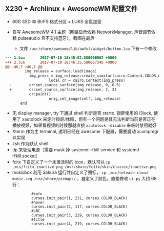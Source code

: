 ## X230 + Archlinux + AwesomeWM 配置文件

* 60G SSD 单 BtrFS 格式分区 + LUKS 全盘加密
* 自写 AwesomeWM 4.1 主题（网络显示依赖 NetworkManager, 声音调节依赖 pulseaudio 且不支持蓝牙），截图在最后

  * 文件 `/usr/share/awesome/lib/awful/widget/button.lua` 下有一个修改

```diff
--- 1.lua       2017-07-10 18:45:52.880066562 +0800
+++ 2.lua       2017-07-10 18:46:35.580067346 +0800
@@ -40,7 +40,7 @@
         img_release = surface.load(image)
           img_press = img_release:create_similar(cairo.Content.COLOR_ALPHA, img_release.width, img_release.height)
                    local cr = cairo.Context(img_press)
  -        cr:set_source_surface(img_release, 0, 0.5)
  +        cr:set_source_surface(img_release, 2, 2)
           cr:paint()
                    orig_set_image(self, img_release)
       end
```

* 无 display manager, tty 下通过 shell 判断是否 startx. 锁屏使用的 i3lock, 使用了 xautolock 来定时锁屏/休眠，但有一个问题是其无法判断当前是否正在播放视频，如果看视频的时候那就直接 `xautolock -disable` 来临时禁用就好
* Xterm 作为主 terminal, 透明已经在 awesome 下配置，需要启动 xcompmgr 以实现
* zsh 作为默认 shell
* tlp 来管理电源（需要 mask 掉 systemd-rfkill.service 和 systemd-rfkill.socket）
* fcitx 下自定义了一个未激活时的 icon，默认可以 `cp _mis/fcitx_inactive.png /usr/share/fcitx/skin/classic/inactive.png`
* musicbox 利用 Sakura 运行并自定义了图标， `cp _mic/netease-cloud-music.svg /usr/share/pixmaps/` ，自定义了颜色，直接修改 `ui.py` 大约 68 行：

```
            #info
            curses.init_pair(1, 231, curses.COLOR_BLACK)
            #hover
            curses.init_pair(2, 117, curses.COLOR_BLACK)
            #LRC
            curses.init_pair(3, 229, curses.COLOR_BLACK)
            #title
            curses.init_pair(4, 219, curses.COLOR_BLACK)
```

